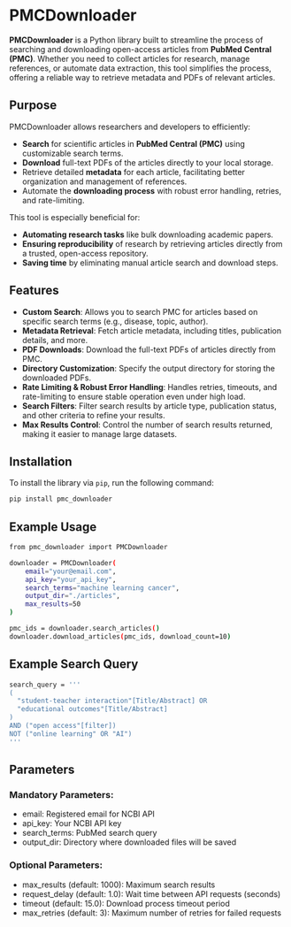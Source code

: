 # PMCDownloader

**PMCDownloader** is a Python library built to streamline the process of searching and downloading open-access articles from **PubMed Central (PMC)**. Whether you need to collect articles for research, manage references, or automate data extraction, this tool simplifies the process, offering a reliable way to retrieve metadata and PDFs of relevant articles.

## Purpose

PMCDownloader allows researchers and developers to efficiently:
- **Search** for scientific articles in **PubMed Central (PMC)** using customizable search terms.
- **Download** full-text PDFs of the articles directly to your local storage.
- Retrieve detailed **metadata** for each article, facilitating better organization and management of references.
- Automate the **downloading process** with robust error handling, retries, and rate-limiting.

This tool is especially beneficial for:
- **Automating research tasks** like bulk downloading academic papers.
- **Ensuring reproducibility** of research by retrieving articles directly from a trusted, open-access repository.
- **Saving time** by eliminating manual article search and download steps.

## Features

- **Custom Search**: Allows you to search PMC for articles based on specific search terms (e.g., disease, topic, author).
- **Metadata Retrieval**: Fetch article metadata, including titles, publication details, and more.
- **PDF Downloads**: Download the full-text PDFs of articles directly from PMC.
- **Directory Customization**: Specify the output directory for storing the downloaded PDFs.
- **Rate Limiting & Robust Error Handling**: Handles retries, timeouts, and rate-limiting to ensure stable operation even under high load.
- **Search Filters**: Filter search results by article type, publication status, and other criteria to refine your results.
- **Max Results Control**: Control the number of search results returned, making it easier to manage large datasets.

## Installation

To install the library via `pip`, run the following command:

```bash
pip install pmc_downloader
```

## Example Usage
```bash
from pmc_downloader import PMCDownloader

downloader = PMCDownloader(
    email="your@email.com",
    api_key="your_api_key",
    search_terms="machine learning cancer",
    output_dir="./articles",
    max_results=50
)

pmc_ids = downloader.search_articles()
downloader.download_articles(pmc_ids, download_count=10)
```
## Example Search Query
```bash
search_query = '''
(
  "student-teacher interaction"[Title/Abstract] OR
  "educational outcomes"[Title/Abstract]
)
AND ("open access"[filter])
NOT ("online learning" OR "AI")
'''

```
## Parameters
### Mandatory Parameters:

 - email: Registered email for NCBI API
 - api_key: Your NCBI API key
 - search_terms: PubMed search query
 - output_dir: Directory where downloaded files will be saved

### Optional Parameters:

 - max_results (default: 1000): Maximum search results
 - request_delay (default: 1.0): Wait time between API requests (seconds)
 - timeout (default: 15.0): Download process timeout period
 - max_retries (default: 3): Maximum number of retries for failed requests
